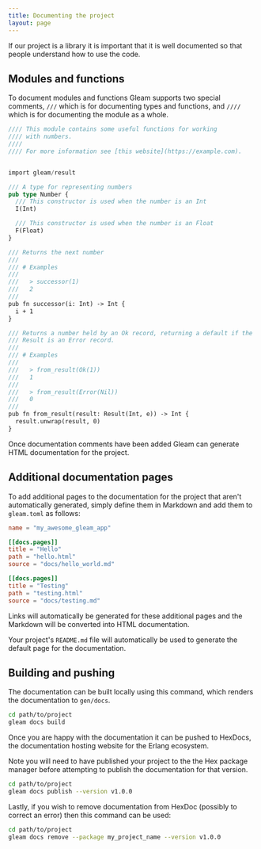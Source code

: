 ```yaml
---
title: Documenting the project
layout: page
---
```


If our project is a library it is important that it is well documented so that
people understand how to use the code.

## Modules and functions

To document modules and functions Gleam supports two special comments, `///`
which is for documenting types and functions, and `////` which is for
documenting the module as a whole.

```rust
//// This module contains some useful functions for working
//// with numbers.
////
//// For more information see [this website](https://example.com).


import gleam/result

/// A type for representing numbers
pub type Number {
  /// This constructor is used when the number is an Int
  I(Int)

  /// This constructor is used when the number is an Float
  F(Float)
}

/// Returns the next number
///
/// # Examples
///
///   > successor(1)
///   2
///
pub fn successor(i: Int) -> Int {
  i + 1
}

/// Returns a number held by an Ok record, returning a default if the
/// Result is an Error record.
///
/// # Examples
///
///   > from_result(Ok(1))
///   1
///
///   > from_result(Error(Nil))
///   0
///
pub fn from_result(result: Result(Int, e)) -> Int {
  result.unwrap(result, 0)
}
```

Once documentation comments have been added Gleam can generate HTML
documentation for the project.

## Additional documentation pages

To add additional pages to the documentation for the project that aren't
automatically generated, simply define them in Markdown and add them to
`gleam.toml` as follows:

```toml
name = "my_awesome_gleam_app"

[[docs.pages]]
title = "Hello"
path = "hello.html"
source = "docs/hello_world.md"

[[docs.pages]]
title = "Testing"
path = "testing.html"
source = "docs/testing.md"
```

Links will automatically be generated for these additional pages and the
Markdown will be converted into HTML documentation.

Your project's `README.md` file will automatically be used to generate the
default page for the documentation.

## Building and pushing

The documentation can be built locally using this command, which renders the
documentation to `gen/docs`.

```sh
cd path/to/project
gleam docs build
```

Once you are happy with the documentation it can be pushed to HexDocs, the
documentation hosting website for the Erlang ecosystem.

Note you will need to have published your project to the the Hex package
manager before attempting to publish the documentation for that version.

```sh
cd path/to/project
gleam docs publish --version v1.0.0
```

Lastly, if you wish to remove documentation from HexDoc (possibly to correct
an error) then this command can be used:

```sh
cd path/to/project
gleam docs remove --package my_project_name --version v1.0.0
```
